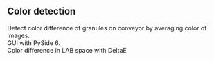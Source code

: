 ## Color detection
Detect color difference of granules on conveyor by averaging color of images.\
GUI with PySide 6.\
Color difference in LAB space with DeltaE